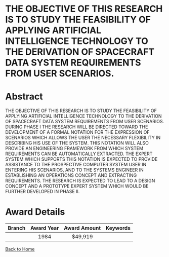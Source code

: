 
THE OBJECTIVE OF THIS RESEARCH IS TO STUDY THE FEASIBILITY OF APPLYING ARTIFICIAL INTELLIGENCE TECHNOLOGY TO THE DERIVATION OF SPACECRAFT DATA SYSTEM REQUIREMENTS FROM USER SCENARIOS.
=======================================================================================================================================================================================

# Abstract


THE OBJECTIVE OF THIS RESEARCH IS TO STUDY THE FEASIBILITY OF APPLYING ARTIFICIAL INTELLIGENCE TECHNOLOGY TO THE DERIVATION OF SPACECRAFT DATA SYSTEM REQUIREMENTS FROM USER SCENARIOS. DURING PHASE I THE RESEARCH WILL BE DIRECTED TOWARD THE DEVELOPMENT OF A FORMAL NOTATION FOR THE EXPRESSION OF SCENARIOS WHICH ALLOWS THE USER THE NECESSARY FLEXIBILITY IN DESCRIBING HIS USE OF THE SYSTEM. THIS NOTATION WILL ALSO PROVIDE AN ENGINEERING FRAMEWORK FROM WHICH SYSTEM REQUIREMENTS CAN BE AUTOMATICALLY EXTRACTED. THE EXPERT SYSTEM WHICH SUPPORTS THIS NOTATION IS EXPECTED TO PROVIDE ASSISTANCE TO THE PROSPECTIVE COMPUTER SYSTEM USER IN ENTERING HIS SCENARIOS, AND TO THE SYSTEMS ENGINEER IN ESTABLISHING AN OPERATIONS CONCEPT AND EXTRACTING REQUIREMENTS. THE RESEARCH IS EXPECTED TO LEAD TO A DESIGN CONCEPT AND A PROTOTYPE EXPERT SYSTEM WHICH WOULD BE FURTHER DEVELOPED IN PHASE II.  

# Award Details

|Branch|Award Year|Award Amount|Keywords|
| :---: | :---: | :---: | :---: |
||1984|$49,919||
  
  


[Back to Home](https://github.com/chrischow/dod_sbir_awards/Reports/JT/#320)